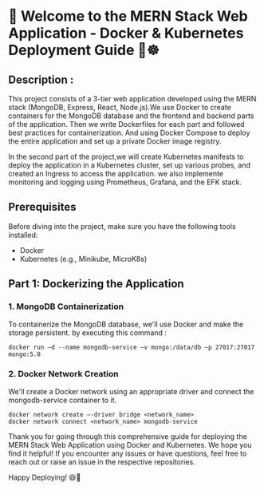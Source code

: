 # 🚀 Welcome to the MERN Stack Web Application - Docker & Kubernetes Deployment Guide 🐳☸️

## Description : 
This project consists of a 3-tier web application developed using the MERN stack (MongoDB, Express, React, Node.js).We use Docker to create containers for the MongoDB database and the frontend and backend parts of the application. Then we  write Dockerfiles for each part and followed best practices for containerization. And using Docker Compose to deploy the entire application and set up a private Docker image registry.

In the second part of the project,we will create Kubernetes manifests to deploy the application in a Kubernetes cluster, set up various probes, and created an Ingress to access the application. we also implemente monitoring and logging using Prometheus, Grafana, and the EFK stack.

## Prerequisites
Before diving into the project, make sure you have the following tools installed:
* Docker
* Kubernetes (e.g., Minikube, MicroK8s)
  
## Part 1: Dockerizing the Application

### 1. MongoDB Containerization
To containerize the MongoDB database, we'll use Docker and make the storage persistent. by executing this command :

```shell
docker run –d --name mongodb-service –v mongo:/data/db –p 27017:27017 mongo:5.0
```
### 2. Docker Network Creation
We'll create a Docker network using an appropriate driver and connect the mongodb-service container to it.
```shell
docker network create –-driver bridge <network_name>
docker network connect <network_name> mongodb-service
```
Thank you for going through this comprehensive guide for deploying the MERN Stack Web Application using Docker and Kubernetes. We hope you find it helpful! If you encounter any issues or have questions, feel free to reach out or raise an issue in the respective repositories.

Happy Deploying! 😄🚀

